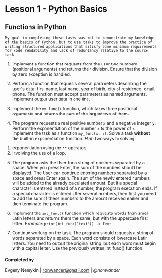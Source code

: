 # Lesson 1 - Python Basics
## Functions in Python

```
My goal in completing these tasks was not to demonstrate my knowledge of the basics of Python, but to use tasks to improve the practice of writing structured applications that satisfy some minimum requirements for code readability and lack of redundancy relative to the source task.
```

1. Implement a function that requests from the user two numbers (positional arguments) and returns their division. Ensure that the division by zero exception is handled.

2. Perform a function that requests several parameters describing the user's data: first name, last name, year of birth, city of residence, email, phone. The function must accept parameters as named arguments. Implement output user data in one line.

3. Implement the ```my_func()``` function, which takes three positional arguments and returns the sum of the largest two of them.

4. The program requests a real positive number ```x``` and a negative integer ```y```. Perform the exponentiation of the number ```x``` to the power of ```y```. Implement the task as a function ```my_func(x, y)```. Solve a task **without** the built-in exponentiation function.
_Hint:_ two ways to solving:
1) exponentiation using the ```**``` operator;
2) involving the use of a loop.

5. The program asks the User for a string of numbers separated by a space. When you press Enter, the sum of the numbers should be displayed. The User can continue entering numbers separated by a space and press Enter again. The sum of the newly entered numbers will be added to the already calculated amount.
But if a special character is entered instead of a number, the program execution ends. If a special character is entered after several numbers, then first you need to add the sum of these numbers to the amount received earlier and then terminate the program.

6. Implement the ```int_func()``` function which requests words from small Latin letters and returns them the same, but with the uppercase first letter.
_Example:_ ```print(int_func(‘text')) -> Text```

7. Continue working on the task. The program should requests a string of words separated by a space. Each word consists of lowercase Latin letters. You need to output the original string, but each word must begin with a capital letter. Use the previously written int_func() function.

#### **Completed by**
Evgeny Nemykin | nonwander@gmail.com | _@nonwander_